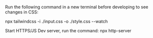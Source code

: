 Run the following command in a new terminal before developing to see
changes in CSS:

npx tailwindcss -i ./input.css -o ./style.css --watch

Start HTTPS/JS Dev server, run the command:
npx http-server